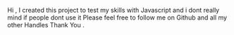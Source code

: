 Hi , I created this project to test my skills with Javascript and i dont really mind  if people dont use it 
Please feel free to follow me on Github and all my other Handles
Thank You .